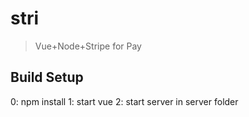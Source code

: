 # stri

> Vue+Node+Stripe for Pay

## Build Setup
0: npm install
1: start vue 
2: start server in server folder
